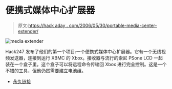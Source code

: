 # 便携式媒体中心扩展器

> 原文:[https://hack aday . com/2006/05/30/portable-media-center-extender/](https://hackaday.com/2006/05/30/portable-media-center-extender/)

![media extender](../Images/4e1c43c1488aae016fd379f821eebe88.png)

Hack247 发布了他们的第一个项目:一个便携式媒体中心扩展器。它有一个无线视频发送器，连接到运行 XBMC 的 Xbox。接收器与流行的索尼 PSone LCD 一起装在一个盒子里。这个盒子可以将远程命令传输回 Xbox 进行完全控制。这是一个不错的工具，但他仍然需要建立电池组。

*   [永久链接](http://www.hack247.co.uk/2006/05/29/diy-portable-media-center-extender/)